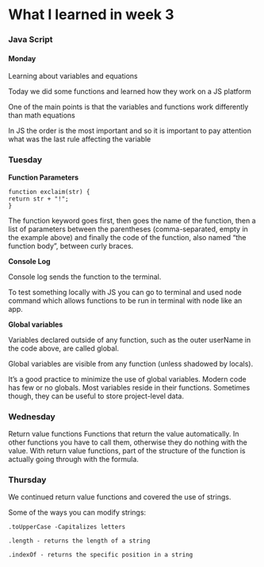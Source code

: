 # What I learned in week 3

### Java Script
#### Monday
Learning about variables and equations

Today we did some functions and learned how they work on a JS platform

One of the main points is that the variables and functions work differently than math equations

In JS the order is the most important and so it is important to pay attention what was the last rule affecting the variable

### Tuesday
**Function Parameters**
 
    function exclaim(str) {
    return str + "!";
    }   

The function keyword goes first, then goes the name of the function, then a list of parameters between the parentheses (comma-separated, empty in the example above) and finally the code of the function, also named “the function body”, between curly braces.
        
**Console Log**

Console log sends the function to the terminal.

To test something locally with JS you can go to terminal and used node command which allows functions to be run in terminal with node like an app.

    
**Global variables**

Variables declared outside of any function, such as the outer userName in the code above, are called global.

Global variables are visible from any function (unless shadowed by locals).

It’s a good practice to minimize the use of global variables. Modern code has few or no globals. Most variables reside in their functions. Sometimes though, they can be useful to store project-level data.


### Wednesday

Return value functions
Functions that return the value automatically.  In other functions you have to call them, otherwise they do nothing with the value.  With return value functions, part of the structure of the function is actually going through with the formula.

### Thursday

We continued return value functions and covered the use of strings.

Some of the ways you can modify strings:

    .toUpperCase -Capitalizes letters

    .length - returns the length of a string
    
    .indexOf - returns the specific position in a string

    